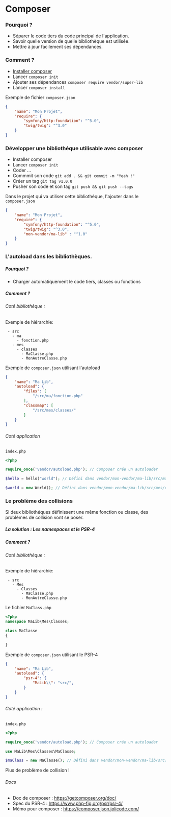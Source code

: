 # Composer

### Pourquoi ?

 - Séparer le code tiers du code principal de l'application.
 - Savoir quelle version de quelle bibliothèque est utilisée.
 - Mettre à jour facilement ses dépendances.

### Comment ?

 - [Installer composer](https://getcomposer.org/download/)
 - Lancer `composer init`
 - Ajouter ses dépendances `composer require vendor/super-lib`
 - Lancer `composer install`

Exemple de fichier `composer.json`

```json
{
    "name": "Mon Projet",
    "require": {
        "symfony/http-foundation": "^5.0",
        "twig/twig": "^3.0"
    }
}
```

### Développer une bibliothéque utilisable avec composer

 - Installer composer
 - Lancer `composer init`
 - Coder ...
 - Commmit son code `git add . && git commit -m "Yeah !"`
 - Créer un tag `git tag v1.0.0`
 - Pusher son code et son tag `git push && git push --tags`

Dans le projet qui va utiliser cette bibliothéque, l'ajouter dans le `composer.json`

```json
{
    "name": "Mon Projet",
    "require": {
        "symfony/http-foundation": "^5.0",
        "twig/twig": "^3.0",
        "mon-vendor/ma-lib" : "^1.0"
    }
}
```

### L'autoload dans les bibliothèques.

##### Pourquoi ?
 - Charger automatiquement le code tiers, classes ou fonctions


##### Comment ?

###### Coté bibliothèque :

Exemple de hiérarchie:

```
 - src
   - ma
     - fonction.php
   - mes
     - classes
       - MaClasse.php
       - MonAutreClasse.php  
```

Exemple de `composer.json` utilisant l'autoload

```json
{
    "name": "Ma Lib",
    "autoload": {
        "files": [
            "/src/ma/fonction.php"
        ],
        "classmap": [
            "/src/mes/classes/"
        ]
    }
}
```

###### Coté application

`index.php`

```php
<?php

require_once('vendor/autoload.php'); // Composer crée un autoloader

$hello = hello("world"); // Défini dans vendor/mon-vendor/ma-lib/src/ma/fonction.php

$world = new World(); // Défini dans vendor/mon-vendor/ma-lib/src/mes/classes/MaClasse.php
```

### Le problème des collisions

Si deux bibliothéques définissent une même fonction ou classe, des problèmes de collision vont se poser.

##### La solution : Les namespaces et le PSR-4

##### Comment ?

###### Coté bibliothèque :

Exemple de hiérarchie:

```
 - src
   - Mes
     - Classes
       - MaClasse.php
       - MonAutreClasse.php  
```

Le fichier `MaClass.php`
```php
<?php
namespace MaLib\Mes\Classes;

class MaClasse
{

}
```

Exemple de `composer.json` utilisant le PSR-4

```json
{
    "name": "Ma Lib",
    "autoload": {
        "psr-4": {
            "MaLib\\": "src/",
        }
    }
}
```

###### Coté application :

`index.php`

```php
<?php

require_once('vendor/autoload.php'); // Composer crée un autoloader

use MaLib\Mes\Classes\MaClasse;

$maClass = new MaClasse(); // Défini dans vendor/mon-vendor/ma-lib/src/Mes/Classes/MaClasse.php
```

Plus de problème de collision !

###### Docs

- Doc de composer : https://getcomposer.org/doc/
- Spec du PSR-4 : https://www.php-fig.org/psr/psr-4/
- Mémo pour composer : https://composer.json.jolicode.com/

